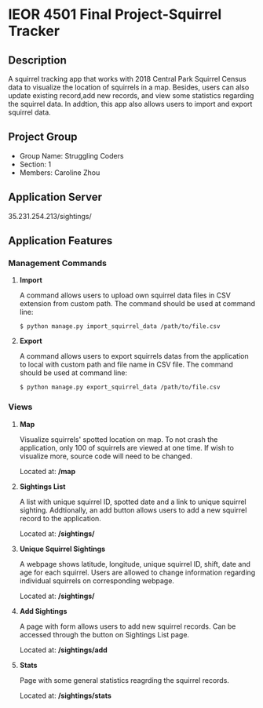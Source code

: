 # IEOR 4501 Final Project-Squirrel Tracker

## Description
A squirrel tracking app that works with 2018 Central Park Squirrel Census data to visualize the location of squirrels in a map. Besides, users can also update existing record,add new records, and view some statistics regarding the squirrel data. In addtion, this app also allows users to import and export squirrel data.

## Project Group
* Group Name: Struggling Coders
* Section: 1
* Members: Caroline Zhou

## Application Server
35.231.254.213/sightings/

## Application Features
### Management Commands
1. **Import**

	A command allows users to upload own squirrel data files in CSV extension from custom path. The command should be used at command line:

	```$ python manage.py import_squirrel_data /path/to/file.csv```

2. **Export**

	A command allows users to export squirrels datas from the application to local with custom path and file name in CSV file. The command should be used at command line:

	```$ python manage.py export_squirrel_data /path/to/file.csv```

### Views
1. **Map** 

	Visualize squirrels' spotted location on map. To not crash the application, only 100 of squirrels are viewed at one time. If wish to visualize more, source code will need to be changed.

	Located at: **/map**

2. **Sightings List**

	A list with unique squirrel ID, spotted date and a link to unique squirrel sighting. Addtionally, an add button allows users to add a new squirrel record to the application.

	Located at: **/sightings/**

3. **Unique Squirrel Sightings**

	A webpage shows latitude, longitude, unique squirrel ID, shift, date and age for each squirrel. Users are allowed to change information regarding individual squirrels on corresponding webpage.

	Located at: **/sightings/<unique-squirrel-id>**

4. **Add Sightings**

	A page with form allows users to add new squirrel records. Can be accessed through the button on Sightings List page.

	Located at: **/sightings/add**

5. **Stats**

	Page with some general statistics reagrding the squirrel records.

	Located at: **/sightings/stats**
